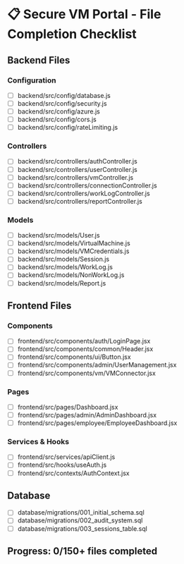# 📋 Secure VM Portal - File Completion Checklist

## Backend Files
### Configuration
- [ ] backend/src/config/database.js
- [ ] backend/src/config/security.js
- [ ] backend/src/config/azure.js
- [ ] backend/src/config/cors.js
- [ ] backend/src/config/rateLimiting.js

### Controllers
- [ ] backend/src/controllers/authController.js
- [ ] backend/src/controllers/userController.js
- [ ] backend/src/controllers/vmController.js
- [ ] backend/src/controllers/connectionController.js
- [ ] backend/src/controllers/workLogController.js
- [ ] backend/src/controllers/reportController.js

### Models
- [ ] backend/src/models/User.js
- [ ] backend/src/models/VirtualMachine.js
- [ ] backend/src/models/VMCredentials.js
- [ ] backend/src/models/Session.js
- [ ] backend/src/models/WorkLog.js
- [ ] backend/src/models/NonWorkLog.js
- [ ] backend/src/models/Report.js

## Frontend Files
### Components
- [ ] frontend/src/components/auth/LoginPage.jsx
- [ ] frontend/src/components/common/Header.jsx
- [ ] frontend/src/components/ui/Button.jsx
- [ ] frontend/src/components/admin/UserManagement.jsx
- [ ] frontend/src/components/vm/VMConnector.jsx

### Pages
- [ ] frontend/src/pages/Dashboard.jsx
- [ ] frontend/src/pages/admin/AdminDashboard.jsx
- [ ] frontend/src/pages/employee/EmployeeDashboard.jsx

### Services & Hooks
- [ ] frontend/src/services/apiClient.js
- [ ] frontend/src/hooks/useAuth.js
- [ ] frontend/src/contexts/AuthContext.jsx

## Database
- [ ] database/migrations/001_initial_schema.sql
- [ ] database/migrations/002_audit_system.sql
- [ ] database/migrations/003_sessions_table.sql

## Progress: 0/150+ files completed
